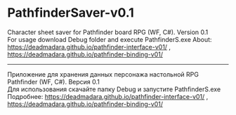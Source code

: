 # PathfinderSaver-v0.1
Character sheet saver for Pathfinder board RPG (WF, C#). Version 0.1  
For usage download Debug folder and execute PathfinderS.exe
About: https://deadmadara.github.io/pathfinder-interface-v01/ , https://deadmadara.github.io/pathfinder-binding-v01/
____________________________________________________________________
Приложение для хранения данных персонажа настольной RPG Pathfinder (WF, C#). Версия 0.1  
Для использования скачайте папку Debug и запустите PathfinderS.exe
Подробнее: https://deadmadara.github.io/pathfinder-interface-v01/ , https://deadmadara.github.io/pathfinder-binding-v01/
